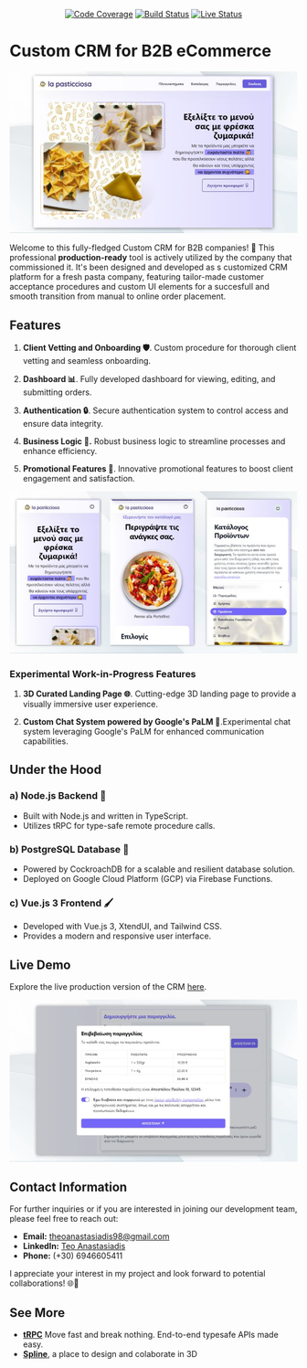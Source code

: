 <div align="center">

[![Code Coverage](https://img.shields.io/badge/Code_Coverage-85%25-yellow.svg)](link-to-code-coverage)
[![Build Status](https://img.shields.io/badge/Build-Passing-brightgreen.svg)](link-to-build-status)
[![Live Status](https://img.shields.io/badge/Status-Online-blue.svg)](link-to-live-status)

</div>

# Custom CRM for B2B eCommerce

![Landing Page Screenshot](./src/client/src/assets/screenshot1.jpg)

Welcome to this fully-fledged Custom CRM for B2B companies! 🚀 This professional **production-ready** tool is actively utilized by the company that commissioned it. It's been designed and developed as s customized CRM platform for a fresh pasta company, featuring tailor-made customer acceptance procedures and custom UI elements for a succesfull and smooth transition from manual to online order placement.

## Features

1. **Client Vetting and Onboarding 🛡️**. Custom procedure for thorough client vetting and seamless onboarding.

2. **Dashboard 📊**. Fully developed dashboard for viewing, editing, and submitting orders.

3. **Authentication 🔒**. Secure authentication system to control access and ensure data integrity.

4. **Business Logic 🧠.** Robust business logic to streamline processes and enhance efficiency.

5. **Promotional Features 🌟**. Innovative promotional features to boost client engagement and satisfaction.

![Mobile Page Screenshot](./src/client/src/assets/screenshot2.jpg)

### Experimental Work-in-Progress Features

1. **3D Curated Landing Page 🌐**. Cutting-edge 3D landing page to provide a visually immersive user experience.

2. **Custom Chat System powered by Google's PaLM 💬**.Experimental chat system leveraging Google's PaLM for enhanced communication capabilities.

## Under the Hood

### a) Node.js Backend 🚂

- Built with Node.js and written in TypeScript.
- Utilizes tRPC for type-safe remote procedure calls.

### b) PostgreSQL Database 🐘

- Powered by CockroachDB for a scalable and resilient database solution.
- Deployed on Google Cloud Platform (GCP) via Firebase Functions.

### c) Vue.js 3 Frontend 🖌️

- Developed with Vue.js 3, XtendUI, and Tailwind CSS.
- Provides a modern and responsive user interface.

## Live Demo

Explore the live production version of the CRM [here](https://b2b.lapasticciosa.gr).

![Landing Page Screenshot](./src/client/src/assets/screenshot3.jpg)

## Contact Information

For further inquiries or if you are interested in joining our development team, please feel free to reach out:

- **Email:** [theoanastasiadis98@gmail.com](mailto:theoanastasiadis98@gmail.com)
- **LinkedIn:** [Teo Anastasiadis](https://www.linkedin.com/in/teo-anastasiadis/)
- **Phone:** (+30) 6946605411

I appreciate your interest in my project and look forward to potential collaborations! 🌐🚀

## See More

- **[tRPC](https://github.com/trpc/trpc)** Move fast and break nothing.
  End-to-end typesafe APIs made easy.
- **[Spline](https://spline.design/)**, a place to design and colaborate in 3D
